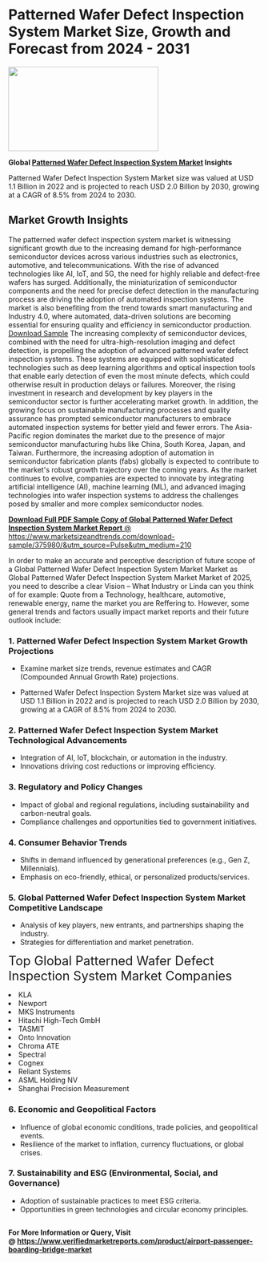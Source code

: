 <H1>Patterned Wafer Defect Inspection System Market Size, Growth and Forecast from 2024 - 2031</H1><img class="aligncenter size-medium wp-image-584254" src="https://thirdeyenews.in/wp-content/uploads/2024/09/Global-Market-Research-300x168.jpeg" alt="" width="300" height="168" /><p><strong>Global&nbsp;<a href="https://www.marketsizeandtrends.com/download-sample/375980/&amp;utm_source=Pulse&amp;utm_medium=210">Patterned Wafer Defect Inspection System Market</a> Insights</strong></p><p>Patterned Wafer Defect Inspection System Market size was valued at USD 1.1 Billion in 2022 and is projected to reach USD 2.0 Billion by 2030, growing at a CAGR of 8.5% from 2024 to 2030.</p><p><h2>Market Growth Insights</h2> The patterned wafer defect inspection system market is witnessing significant growth due to the increasing demand for high-performance semiconductor devices across various industries such as electronics, automotive, and telecommunications. With the rise of advanced technologies like AI, IoT, and 5G, the need for highly reliable and defect-free wafers has surged. Additionally, the miniaturization of semiconductor components and the need for precise defect detection in the manufacturing process are driving the adoption of automated inspection systems. The market is also benefiting from the trend towards smart manufacturing and Industry 4.0, where automated, data-driven solutions are becoming essential for ensuring quality and efficiency in semiconductor production. <a href="sample-download-link" target="_blank">Download Sample</a> The increasing complexity of semiconductor devices, combined with the need for ultra-high-resolution imaging and defect detection, is propelling the adoption of advanced patterned wafer defect inspection systems. These systems are equipped with sophisticated technologies such as deep learning algorithms and optical inspection tools that enable early detection of even the most minute defects, which could otherwise result in production delays or failures. Moreover, the rising investment in research and development by key players in the semiconductor sector is further accelerating market growth. In addition, the growing focus on sustainable manufacturing processes and quality assurance has prompted semiconductor manufacturers to embrace automated inspection systems for better yield and fewer errors. The Asia-Pacific region dominates the market due to the presence of major semiconductor manufacturing hubs like China, South Korea, Japan, and Taiwan. Furthermore, the increasing adoption of automation in semiconductor fabrication plants (fabs) globally is expected to contribute to the market's robust growth trajectory over the coming years. As the market continues to evolve, companies are expected to innovate by integrating artificial intelligence (AI), machine learning (ML), and advanced imaging technologies into wafer inspection systems to address the challenges posed by smaller and more complex semiconductor nodes. <a href="more-info-link" target="_blank"></p><p><span class=""><strong>Download Full PDF Sample Copy of Global Patterned Wafer Defect Inspection System Market Report</strong> @ <a href="https://www.marketsizeandtrends.com/download-sample/375980/&amp;utm_source=Pulse&amp;utm_medium=210" target="_blank">https://www.marketsizeandtrends.com/download-sample/375980/&amp;utm_source=Pulse&amp;utm_medium=210</a></span></p><p>In order to make an accurate and perceptive description of future scope of a Global&nbsp;Patterned Wafer Defect Inspection System Market Market as Global&nbsp;Patterned Wafer Defect Inspection System Market Market of 2025, you need to describe a clear Vision &ndash; What Industry or Linda can you think of for example: Quote from a Technology, healthcare, automotive, renewable energy, name the market you are Reffering to. However, some general trends and factors usually impact market reports and their future outlook include:</p><h3>1.&nbsp;<strong>Patterned Wafer Defect Inspection System Market Growth Projections</strong></h3><ul><li>Examine market size trends, revenue estimates and CAGR (Compounded Annual Growth Rate) projections.</li><li><p>Patterned Wafer Defect Inspection System Market size was valued at USD 1.1 Billion in 2022 and is projected to reach USD 2.0 Billion by 2030, growing at a CAGR of 8.5% from 2024 to 2030.</p></li></ul><h3>2.&nbsp;<strong>Patterned Wafer Defect Inspection System Market Technological Advancements</strong></h3><ul><li>Integration of AI, IoT, blockchain, or automation in the industry.</li><li>Innovations driving cost reductions or improving efficiency.</li></ul><h3>3.&nbsp;<strong>Regulatory and Policy Changes</strong></h3><ul><li>Impact of global and regional regulations, including sustainability and carbon-neutral goals.</li><li>Compliance challenges and opportunities tied to government initiatives.</li></ul><h3>4.&nbsp;<strong>Consumer Behavior Trends</strong></h3><ul><li>Shifts in demand influenced by generational preferences (e.g., Gen Z, Millennials).</li><li>Emphasis on eco-friendly, ethical, or personalized products/services.</li></ul><h3>5.&nbsp;<strong>Global Patterned Wafer Defect Inspection System Market Competitive Landscape</strong></h3><ul><li>Analysis of key players, new entrants, and partnerships shaping the industry.</li><li>Strategies for differentiation and market penetration.</li></ul><p data-pm-slice="1 1 []"><span style="color: inherit; font-family: inherit; font-size: 25px;">Top Global Patterned Wafer Defect Inspection System Market Companies</span></p><div class="" data-test-id=""><p><li>KLA</li><li> Newport</li><li> MKS Instruments</li><li> Hitachi High-Tech GmbH</li><li> TASMIT</li><li> Onto Innovation</li><li> Chroma ATE</li><li> Spectral</li><li> Cognex</li><li> Reliant Systems</li><li> ASML Holding NV</li><li> Shanghai Precision Measurement</li></p></div><h3>6.&nbsp;<strong>Economic and Geopolitical Factors</strong></h3><ul><li>Influence of global economic conditions, trade policies, and geopolitical events.</li><li>Resilience of the market to inflation, currency fluctuations, or global crises.</li></ul><h3>7.&nbsp;<strong>Sustainability and ESG (Environmental, Social, and Governance)</strong></h3><ul><li>Adoption of sustainable practices to meet ESG criteria.</li><li>Opportunities in green technologies and circular economy principles.</li></ul><h2><strong style="font-size: 14px;">For More Information or Query, Visit @&nbsp;</strong><a style="background-color: #ffffff; font-size: 14px;" href="https://www.marketsizeandtrends.com/report/patterned-wafer-defect-inspection-system-market/" target="_blank">https://www.verifiedmarketreports.com/product/airport-passenger-boarding-bridge-market</a></h2>
